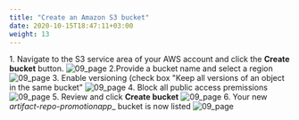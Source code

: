 ```yaml
---
title: "Create an Amazon S3 bucket"
date: 2020-10-15T18:47:11+03:00
weight: 13
---
```

1\. Navigate to the S3 service area of your AWS account and click the __Create bucket__ button.
![09_page](/images/module1/create_bucket.png)
2\.Provide a bucket name and select a region
![09_page](/images/module1/09_page.png)
3\. Enable versioning (check box "Keep all versions of an object in the same bucket"
![09_page](/images/module1/10_page.png)
4\. Block all public access premissions
![09_page](/images/module1/11_page.png)
5\. Review and click __Create bucket__
![09_page](/images/module1/12_page.png)
6\. Your new _artifact-repo-promotionapp__ bucket is now listed
![09_page](/images/module1/13_page.png)